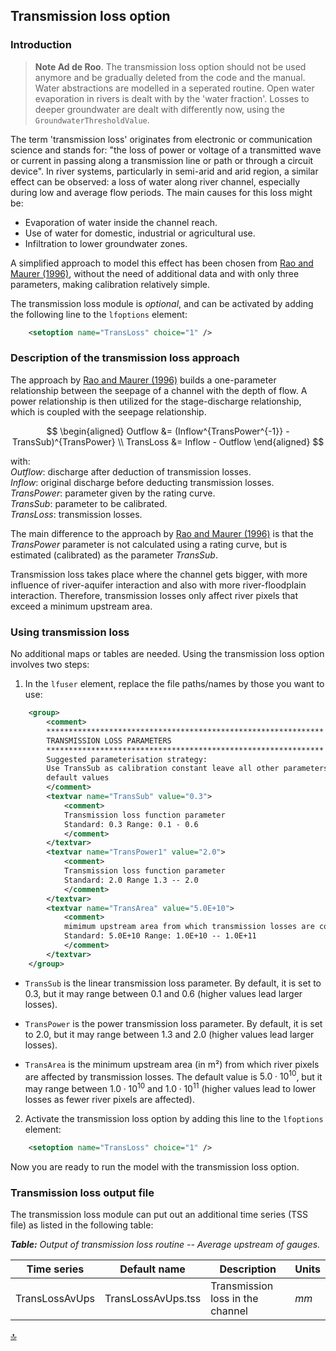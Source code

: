 ## Transmission loss option


### Introduction

> **Note Ad de Roo**. The transmission loss option should not be used anymore and be gradually deleted from the code and the manual. Water abstractions are modelled in a seperated routine. Open water evaporation in rivers is dealt with by the 'water fraction'. Losses to deeper groundwater are dealt with differently now, using the `GroundwaterThresholdValue`.

The term 'transmission loss' originates from electronic or communication science and stands for: "the loss of power or voltage of a transmitted wave or current in passing along a transmission line or path or through a circuit device". In river systems, particularly in semi-arid and arid region, a similar effect can be observed: a loss of water along river channel, especially during low and average flow periods. The main causes for this loss might be:

* Evaporation of water inside the channel reach.
* Use of water for domestic, industrial or agricultural use.
* Infiltration to lower groundwater zones.

A simplified approach to model this effect has been chosen from [Rao and Maurer (1996)](https://onlinelibrary.wiley.com/doi/abs/10.1111/j.1752-1688.1996.tb03484.x), without the need of additional data and with only three parameters, making calibration relatively simple.

The transmission loss module is *optional*, and can be activated by adding the following line to the `lfoptions` element:

```xml
    <setoption name="TransLoss" choice="1" />
```



### Description of the transmission loss approach

The approach by [Rao and Maurer (1996)](https://onlinelibrary.wiley.com/doi/abs/10.1111/j.1752-1688.1996.tb03484.x) builds a one-parameter relationship between the seepage of a channel with the depth of flow. 
A power relationship is then utilized for the stage-discharge relationship, which is coupled with the seepage relationship.

$$
\begin{aligned}
Outflow &= (Inflow^{TransPower^{-1}} - TransSub)^{TransPower} \\
TransLoss &= Inflow - Outflow
\end{aligned}
$$

with: 
       <br> $Outflow$: discharge after deduction of transmission losses.
       <br> $Inflow$: original discharge before deducting transmission losses.
       <br> $TransPower$: parameter given by the rating curve.
       <br> $TransSub$: parameter to be calibrated.
       <br> $TransLoss$: transmission losses.

The main difference to the approach by [Rao and Maurer (1996)](https://onlinelibrary.wiley.com/doi/abs/10.1111/j.1752-1688.1996.tb03484.x) is that the $TransPower$ parameter is not calculated using a rating curve, but is estimated (calibrated) as the parameter $TransSub$. 

Transmission loss takes place where the channel gets bigger, with more influence of river-aquifer interaction and also with more river-floodplain interaction. Therefore, transmission losses only affect river pixels that exceed a minimum upstream area.

### Using transmission loss 

No additional maps or tables are needed. Using the transmission loss option involves two steps:

1. In the `lfuser` element, replace the file paths/names by those you want to use:

```xml
	<group>                                                             
        <comment>                                                           
        **************************************************************               
        TRANSMISSION LOSS PARAMETERS                                          
        **************************************************************               
        Suggested parameterisation strategy:                                  
        Use TransSub as calibration constant leave all other parameters at\   
        default values                                                        
        </comment>                                                          
        <textvar name="TransSub" value="0.3">                           
            <comment>                                                           
            Transmission loss function parameter                                  
            Standard: 0.3 Range: 0.1 - 0.6                                        
            </comment>                                                          
        </textvar>                                                          
        <textvar name="TransPower1" value="2.0">                        
            <comment>                                                           
            Transmission loss function parameter                                  
            Standard: 2.0 Range 1.3 -- 2.0                                        
            </comment>                                                          
        </textvar>                                                          
        <textvar name="TransArea" value="5.0E+10">                      
            <comment>                                                           
            mimimum upstream area from which transmission losses are computed             
            Standard: 5.0E+10 Range: 1.0E+10 -- 1.0E+11                           
            </comment>                                                          
        </textvar>                                                          
	</group>                                                            
```

* `TransSub` is the linear transmission loss parameter. By default, it is set to 0.3, but it may range between 0.1 and 0.6 (higher values lead larger losses).

* `TransPower` is the power transmission loss parameter. By default, it is set to 2.0, but it may range between 1.3 and 2.0 (higher values lead larger losses).

* `TransArea` is the minimum upstream area (in m²) from which river pixels are affected by transmission losses. The default value is $5.0 \cdot 10^{10}$, but it may range between $1.0 \cdot 10^{10}$ and $1.0 \cdot 10^{11}$ (higher values lead to lower losses as fewer river pixels are affected).


2. Activate the transmission loss option by adding this line to the `lfoptions` element:

```xml
	<setoption name="TransLoss" choice="1" />
```

Now you are ready to run the model with the transmission loss option.


### Transmission loss output file

The transmission loss module can put out an additional time series (TSS file) as listed in the following table:

***Table:*** *Output of transmission loss routine -- Average upstream of gauges.*                                                           

| Time series    | Default name       | Description                      | Units |
| -------------- | ------------------ | -------------------------------- | ----- |
| TransLossAvUps | TransLossAvUps.tss | Transmission loss in the channel | $mm$  |

[🔝](#top)


